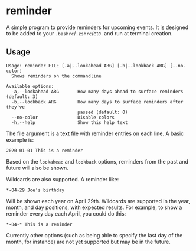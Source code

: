 # reminder

A simple program to provide reminders for upcoming events. It is designed to be
added to your `.bashrc`/`.zshrc`/etc. and run at terminal creation.

## Usage

```
Usage: reminder FILE [-a|--lookahead ARG] [-b|--lookback ARG] [--no-color]
  Shows reminders on the commandline

Available options:
  -a,--lookahead ARG       How many days ahead to surface reminders (default: 3)
  -b,--lookback ARG        How many days to surface reminders after they've
                           passed (default: 0)
  --no-color               Disable colors
  -h,--help                Show this help text
```

The file argument is a text file with reminder entries on each line. A basic
example is:

```
2020-01-01 This is a reminder
```

Based on the `lookahead` and `lookback` options, reminders from the past and
future will also be shown.

Wildcards are also supported. A reminder like:

```
*-04-29 Joe's birthday
```

Will be shown each year on April 29th. Wildcards are supported in the year,
month, and day positions, with expected results. For example, to show a reminder
every day each April, you could do this:

```
*-04-* This is a reminder
```

Currently other options (such as being able to specify the last day of the
month, for instance) are not yet supported but may be in the future.
